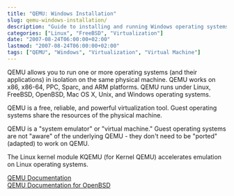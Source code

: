 ```yaml
---
title: "QEMU: Windows Installation"
slug: qemu-windows-installation/
description: "Guide to installing and running Windows operating systems in QEMU virtual machines."
categories: ["Linux", "FreeBSD", "Virtualization"]
date: "2007-08-24T06:00:00+02:00"
lastmod: "2007-08-24T06:00:00+02:00"
tags: ["QEMU", "Windows", "Virtualization", "Virtual Machine"]
---
```


QEMU allows you to run one or more operating systems (and their applications) in isolation on the same physical machine. QEMU works on x86, x86-64, PPC, Sparc, and ARM platforms. QEMU runs under Linux, FreeBSD, OpenBSD, Mac OS X, Unix, and Windows operating systems.

QEMU is a free, reliable, and powerful virtualization tool. Guest operating systems share the resources of the physical machine.

QEMU is a "system emulator" or "virtual machine." Guest operating systems are not "aware" of the underlying QEMU - they don't need to be "ported" (adapted) to work on QEMU.

The Linux kernel module KQEMU (for Kernel QEMU) accelerates emulation on Linux operating systems.

[QEMU Documentation](../../../static/pdf/qemu.pdf)  
[QEMU Documentation for OpenBSD](../../../static/pdf/qemu_obsd.pdf)
